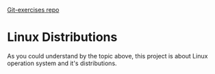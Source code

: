 [Git-exercises repo](https://TimurSarbassov.github.io/git-exercises/docs/master.html)
# Linux Distributions

As you could understand by the topic above, this project is about Linux operation system and it's distributions.
